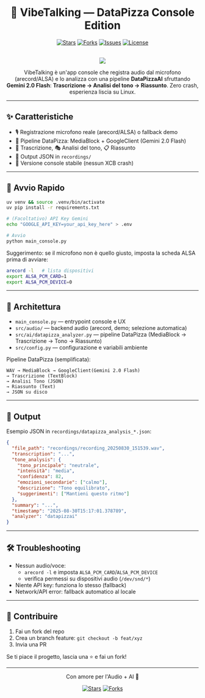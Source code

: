 <div align="center">

# 🎤 VibeTalking — DataPizza Console Edition

[![Stars](https://img.shields.io/github/stars/Rkomi98/VibeTalking?style=for-the-badge)](https://github.com/Rkomi98/VibeTalking/stargazers)
[![Forks](https://img.shields.io/github/forks/Rkomi98/VibeTalking?style=for-the-badge)](https://github.com/Rkomi98/VibeTalking/network/members)
[![Issues](https://img.shields.io/github/issues/Rkomi98/VibeTalking?style=for-the-badge)](https://github.com/Rkomi98/VibeTalking/issues)
[![License](https://img.shields.io/badge/license-MIT-blue.svg?style=for-the-badge)](#)

<br/>

<img src="https://img.shields.io/badge/Powered%20by-DataPizzaAI%20%26%20Gemini%202.0%20Flash-ff69b4?style=for-the-badge" />

<br/>

<p>
VibeTalking è un'app console che registra audio dal microfono (arecord/ALSA) e lo analizza con una pipeline <b>DataPizzaAI</b> sfruttando <b>Gemini 2.0 Flash</b>:
<b>Trascrizione → Analisi del tono → Riassunto</b>. Zero crash, esperienza liscia su Linux.
</p>

</div>

---

## ✨ Caratteristiche

- 🎙️ Registrazione microfono reale (arecord/ALSA) o fallback demo
- 🧠 Pipeline DataPizza: MediaBlock + GoogleClient (Gemini 2.0 Flash)
- 📝 Trascrizione, 🎭 Analisi del tono, 📋 Riassunto
- 💾 Output JSON in `recordings/`
- 🐧 Versione console stabile (nessun XCB crash)

---

## 🚀 Avvio Rapido

```bash
uv venv && source .venv/bin/activate
uv pip install -r requirements.txt

# (Facoltativo) API Key Gemini
echo "GOOGLE_API_KEY=your_api_key_here" > .env

# Avvio
python main_console.py
```

Suggerimento: se il microfono non è quello giusto, imposta la scheda ALSA prima di avviare:
```bash
arecord -l   # lista dispositivi
export ALSA_PCM_CARD=1
export ALSA_PCM_DEVICE=0
```

---

## 🧩 Architettura

- `main_console.py` — entrypoint console e UX
- `src/audio/` — backend audio (arecord, demo; selezione automatica)
- `src/ai/datapizza_analyzer.py` — pipeline DataPizza (MediaBlock → Trascrizione → Tono → Riassunto)
- `src/config.py` — configurazione e variabili ambiente

Pipeline DataPizza (semplificata):
```
WAV → MediaBlock → GoogleClient(Gemini 2.0 Flash)
→ Trascrizione (TextBlock)
→ Analisi Tono (JSON)
→ Riassunto (Text)
→ JSON su disco
```

---

## 📄 Output

Esempio JSON in `recordings/datapizza_analysis_*.json`:
```json
{
  "file_path": "recordings/recording_20250830_151539.wav",
  "transcription": "...",
  "tone_analysis": {
    "tono_principale": "neutrale",
    "intensità": "media",
    "confidenza": 82,
    "emozioni_secondarie": ["calmo"],
    "descrizione": "Tono equilibrato",
    "suggerimenti": ["Mantieni questo ritmo"]
  },
  "summary": "...",
  "timestamp": "2025-08-30T15:17:01.378789",
  "analyzer": "datapizzai"
}
```

---

## 🛠️ Troubleshooting

- Nessun audio/voce: 
  - `arecord -l` e imposta `ALSA_PCM_CARD`/`ALSA_PCM_DEVICE`
  - verifica permessi su dispositivi audio (`/dev/snd/*`)
- Niente API key: funziona lo stesso (fallback)
- Network/API error: fallback automatico al locale

---

## 🙌 Contribuire

1. Fai un fork del repo
2. Crea un branch feature: `git checkout -b feat/xyz`
3. Invia una PR

Se ti piace il progetto, lascia una ⭐ e fai un fork!

---

<div align="center">

Con amore per l'Audio + AI 💜

[![Stars](https://img.shields.io/github/stars/mcalcaterra/VibeTalking?style=social)](https://github.com/mcalcaterra/VibeTalking/stargazers)
[![Forks](https://img.shields.io/github/forks/mcalcaterra/VibeTalking?style=social)](https://github.com/mcalcaterra/VibeTalking/network/members)

</div>
